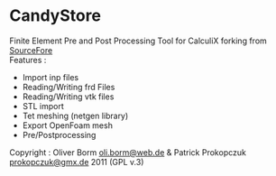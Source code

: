 # CandyStore
Finite Element Pre and Post Processing Tool for CalculiX forking from [SourceFore](https://sourceforge.net/projects/candystore/)\
Features :
- Import inp files
- Reading/Writing frd Files
- Reading/Writing vtk files
- STL import
- Tet meshing (netgen library)
- Export OpenFoam mesh
- Pre/Postprocessing 

Copyright : Oliver Borm <oli.borm@web.de> & Patrick Prokopczuk <prokopczuk@gmx.de> 2011 (GPL v.3)

